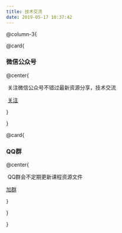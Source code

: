 ```yaml
---
title: 技术交流
date: 2019-05-17 10:37:42
---
```






@column-3{



@card{



### 微信公众号



@center{

​	关注微信公众号不错过最新资源分享，技术交流

​	<a href='./index/qrcode.jpg' >关注</a> 

}

}





@card{

### QQ群

@center{

​	QQ群会不定期更新课程资源文件

<a target="_blank" href="//shang.qq.com/wpa/qunwpa?idkey=725898678d2d906a4ea0ff7f7941b2de9bc612adcb3882655d784bcc266a091b">加群</a> 

}

}



}







